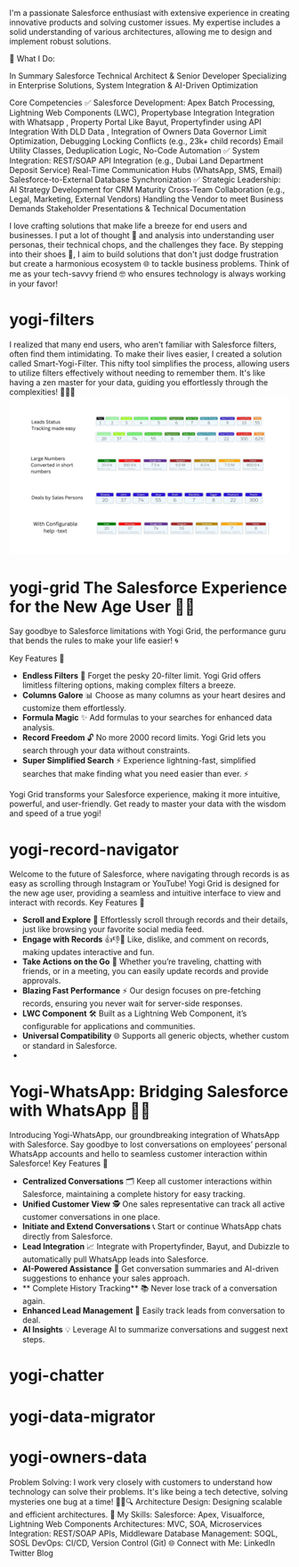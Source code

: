 I'm a passionate Salesforce enthusiast with extensive experience in creating innovative products and solving customer issues. My expertise includes a solid understanding of various architectures, allowing me to design and implement robust solutions.

🚀 What I Do:

In Summary 
Salesforce Technical Architect & Senior Developer
Specializing in Enterprise Solutions, System Integration & AI-Driven Optimization

Core Competencies
✅ Salesforce Development:
  Apex Batch Processing, Lightning Web Components (LWC), Propertybase Integration
  Integration with Whatsapp , Property Portal Like Bayut, Propertyfinder using API 
  Integration With DLD Data , Integration of Owners Data 
  Governor Limit Optimization, Debugging Locking Conflicts (e.g., 23k+ child records)
  Email Utility Classes, Deduplication Logic, No-Code Automation
✅ System Integration:
    REST/SOAP API Integration (e.g., Dubai Land Department Deposit Service)
    Real-Time Communication Hubs (WhatsApp, SMS, Email)
    Salesforce-to-External Database Synchronization
✅ Strategic Leadership:
  AI Strategy Development for CRM Maturity
  Cross-Team Collaboration (e.g., Legal, Marketing, External Vendors)
  Handling the Vendor to meet Business Demands 
  Stakeholder Presentations & Technical Documentation


I love crafting solutions that make life a breeze for end users and businesses. I put a lot of thought 🧠 and analysis into understanding user personas, their technical chops, and the challenges they face. By stepping into their shoes 👟, I aim to build solutions that don't just dodge frustration but create a harmonious ecosystem 🌐 to tackle business problems. Think of me as your tech-savvy friend 🤓 who ensures technology is always working in your favor!

# yogi-filters
I realized that many end users, who aren't familiar with Salesforce filters, often find them intimidating. To make their lives easier, I created a solution called Smart-Yogi-Filter. This nifty tool simplifies the process, allowing users to utilize filters effectively without needing to remember them. It's like having a zen master for your data, guiding you effortlessly through the complexities! 🧘‍♂️✨
![Yogi Filter how it Looks t](https://github.com/ybbhosale2023/ybbhosale2023/blob/5f9c1d49fb623f9b0b5d343b22a2f911dacf418a/Images/Yogi-Filter-01.jpg)
# yogi-grid The Salesforce Experience for the New Age User 📱✨
Say goodbye to Salesforce limitations with Yogi Grid, the performance guru that bends the rules to make your life easier! 🌀

Key Features 🌟

- **Endless Filters** 🚫  Forget the pesky 20-filter limit. Yogi Grid offers limitless filtering options, making complex filters a breeze.
- **Columns Galore** 📊   Choose as many columns as your heart desires and customize them effortlessly.
- **Formula Magic** ✨ Add formulas to your searches for enhanced data analysis.
- **Record Freedom** 🔓    No more 2000 record limits. Yogi Grid lets you search through your data without constraints.
- **Super Simplified Search** ⚡ Experience lightning-fast, simplified searches that make finding what you need easier than ever. ⚡

Yogi Grid transforms your Salesforce experience, making it more intuitive, powerful, and user-friendly. Get ready to master your data with the wisdom and speed of a true yogi!

# yogi-record-navigator
Welcome to the future of Salesforce, where navigating through records is as easy as scrolling through Instagram or YouTube! Yogi Grid is designed for the new age user, providing a seamless and intuitive interface to view and interact with records.
Key Features 🌟
- **Scroll and Explore** 📜 Effortlessly scroll through records and their details, just like browsing your favorite social media feed.
- **Engage with Records** 👍👎💬 Like, dislike, and comment on records, making updates interactive and fun.
- **Take Actions on the Go** 🚀 Whether you’re traveling, chatting with friends, or in a meeting, you can easily update records and provide approvals.
- **Blazing Fast Performance** ⚡ Our design focuses on pre-fetching records, ensuring you never wait for server-side responses.
- **LWC Component** 🛠️ Built as a Lightning Web Component, it’s configurable for applications and communities.
- **Universal Compatibility** 🌐 Supports all generic objects, whether custom or standard in Salesforce.
- 
# Yogi-WhatsApp: Bridging Salesforce with WhatsApp 📱🔗
Introducing Yogi-WhatsApp, our groundbreaking integration of WhatsApp with Salesforce. Say goodbye to lost conversations on employees’ personal WhatsApp accounts and hello to seamless customer interaction within Salesforce!
Key Features 🌟
- **Centralized Conversations**  🗂️ Keep all customer interactions within Salesforce, maintaining a complete history for easy tracking.
- **Unified Customer View**  🕵️ One sales representative can track all active customer conversations in one place.
- **Initiate and Extend Conversations**  📞 Start or continue WhatsApp chats directly from Salesforce.
- **Lead Integration**  📈 Integrate with Propertyfinder, Bayut, and Dubizzle to automatically pull WhatsApp leads into Salesforce.
- **AI-Powered Assistance**  🤖 Get conversation summaries and AI-driven suggestions to enhance your sales approach.
- ** Complete History Tracking** 📚 Never lose track of a conversation again.
- **Enhanced Lead Management** 🚀 Easily track leads from conversation to deal.
- **AI Insights** 💡 Leverage AI to summarize conversations and suggest next steps.
# yogi-chatter

# yogi-data-migrator

# yogi-owners-data


Problem Solving: I work very closely with customers to understand how technology can solve their problems. It's like being a tech detective, solving mysteries one bug at a time! 🕵️‍♂️🔍
Architecture Design: Designing scalable and efficient architectures.
🌟 My Skills:
Salesforce: Apex, Visualforce, Lightning Web Components
Architectures: MVC, SOA, Microservices
Integration: REST/SOAP APIs, Middleware
Database Management: SOQL, SOSL
DevOps: CI/CD, Version Control (Git)
🌐 Connect with Me:
LinkedIn
Twitter
Blog
<!---
ybbhosale2023/ybbhosale2023 is a ✨ special ✨ repository because its `README.md` (this file) appears on your GitHub profile.
You can click the Preview link to take a look at your changes.
--->
